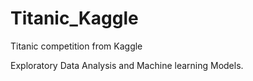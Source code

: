 # Titanic_Kaggle
Titanic competition from Kaggle

Exploratory Data Analysis and Machine learning Models. 
